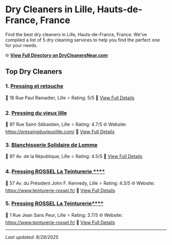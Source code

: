 # Dry Cleaners in Lille, Hauts-de-France, France

Find the best dry cleaners in Lille, Hauts-de-France, France. We've compiled a list of 5 dry cleaning services to help you find the perfect one for your needs.

🌐 **[View Full Directory on DryCleanersNear.com](https://drycleanersnear.com/city/France/Hauts-de-France/Lille)**

## Top Dry Cleaners

### 1. [Pressing et retouche](https://drycleanersnear.com/dryCleaner/68ae6804c95ff2c6096b1c57/pressing-et-retouche)
📍 18 Rue Paul Ramadier, Lille
⭐ Rating: 5/5
🔗 [View Full Details](https://drycleanersnear.com/dryCleaner/68ae6804c95ff2c6096b1c57/pressing-et-retouche)

### 2. [Pressing du vieux lille](https://drycleanersnear.com/dryCleaner/68ae6763c95ff2c6096b130f/pressing-du-vieux-lille)
📍 97 Rue Saint-Sébastien, Lille
⭐ Rating: 4.7/5
🌐 Website: https://pressingduvieuxlille.com/
🔗 [View Full Details](https://drycleanersnear.com/dryCleaner/68ae6763c95ff2c6096b130f/pressing-du-vieux-lille)

### 3. [Blanchisserie Solidaire de Lomme](https://drycleanersnear.com/dryCleaner/68ae67bdc95ff2c6096b17fe/blanchisserie-solidaire-de-lomme)
📍 97 Av. de la République, Lille
⭐ Rating: 4.5/5
🔗 [View Full Details](https://drycleanersnear.com/dryCleaner/68ae67bdc95ff2c6096b17fe/blanchisserie-solidaire-de-lomme)

### 4. [Pressing ROSSEL La Teinturerie ****](https://drycleanersnear.com/dryCleaner/68ae675fc95ff2c6096b12f0/pressing-rossel-la-teinturerie)
📍 57 Av. du Président John F. Kennedy, Lille
⭐ Rating: 4.3/5
🌐 Website: https://www.teinturerie-rossel.fr/
🔗 [View Full Details](https://drycleanersnear.com/dryCleaner/68ae675fc95ff2c6096b12f0/pressing-rossel-la-teinturerie)

### 5. [Pressing ROSSEL La Teinturerie****](https://drycleanersnear.com/dryCleaner/68ae6769c95ff2c6096b1359/pressing-rossel-la-teinturerie)
📍 1 Rue Jean Sans Peur, Lille
⭐ Rating: 3.7/5
🌐 Website: https://www.teinturerie-rossel.fr/
🔗 [View Full Details](https://drycleanersnear.com/dryCleaner/68ae6769c95ff2c6096b1359/pressing-rossel-la-teinturerie)


---

*Last updated: 8/29/2025*

